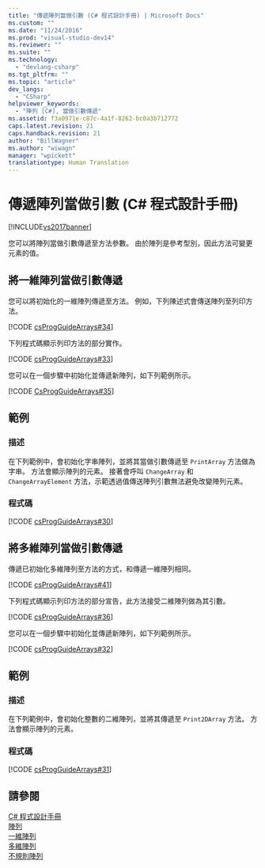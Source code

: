 ```yaml
---
title: "傳遞陣列當做引數 (C# 程式設計手冊) | Microsoft Docs"
ms.custom: ""
ms.date: "11/24/2016"
ms.prod: "visual-studio-dev14"
ms.reviewer: ""
ms.suite: ""
ms.technology: 
  - "devlang-csharp"
ms.tgt_pltfrm: ""
ms.topic: "article"
dev_langs: 
  - "CSharp"
helpviewer_keywords: 
  - "陣列 [C#], 當做引數傳遞"
ms.assetid: f3a0971e-c87c-4a1f-8262-bc0a3b712772
caps.latest.revision: 21
caps.handback.revision: 21
author: "BillWagner"
ms.author: "wiwagn"
manager: "wpickett"
translationtype: Human Translation
---
```

# 傳遞陣列當做引數 (C# 程式設計手冊)
[!INCLUDE[vs2017banner](../../../csharp/includes/vs2017banner.md)]

您可以將陣列當做引數傳遞至方法參數。  由於陣列是參考型別，因此方法可變更元素的值。  
  
## 將一維陣列當做引數傳遞  
 您可以將初始化的一維陣列傳遞至方法。  例如，下列陳述式會傳送陣列至列印方法。  
  
 [!CODE [csProgGuideArrays#34](../CodeSnippet/VS_Snippets_VBCSharp/csProgGuideArrays#34)]  
  
 下列程式碼顯示列印方法的部分實作。  
  
 [!CODE [csProgGuideArrays#33](../CodeSnippet/VS_Snippets_VBCSharp/csProgGuideArrays#33)]  
  
 您可以在一個步驟中初始化並傳遞新陣列，如下列範例所示。  
  
 [!CODE [CsProgGuideArrays#35](../CodeSnippet/VS_Snippets_VBCSharp/csProgGuideArrays#35)]  
  
## 範例  
  
### 描述  
 在下列範例中，會初始化字串陣列，並將其當做引數傳遞至 `PrintArray` 方法做為字串。  方法會顯示陣列的元素。  接著會呼叫 `ChangeArray` 和 `ChangeArrayElement` 方法，示範透過值傳送陣列引數無法避免改變陣列元素。  
  
### 程式碼  
 [!CODE [csProgGuideArrays#30](../CodeSnippet/VS_Snippets_VBCSharp/csProgGuideArrays#30)]  
  
## 將多維陣列當做引數傳遞  
 傳遞已初始化多維陣列至方法的方式，和傳遞一維陣列相同。  
  
 [!CODE [csProgGuideArrays#41](../CodeSnippet/VS_Snippets_VBCSharp/csProgGuideArrays#41)]  
  
 下列程式碼顯示列印方法的部分宣告，此方法接受二維陣列做為其引數。  
  
 [!CODE [csProgGuideArrays#36](../CodeSnippet/VS_Snippets_VBCSharp/csProgGuideArrays#36)]  
  
 您可以在一個步驟中初始化並傳遞新陣列，如下列範例所示。  
  
 [!CODE [csProgGuideArrays#32](../CodeSnippet/VS_Snippets_VBCSharp/csProgGuideArrays#32)]  
  
## 範例  
  
### 描述  
 在下列範例中，會初始化整數的二維陣列，並將其傳遞至 `Print2DArray` 方法。  方法會顯示陣列的元素。  
  
### 程式碼  
 [!CODE [csProgGuideArrays#31](../CodeSnippet/VS_Snippets_VBCSharp/csProgGuideArrays#31)]  
  
## 請參閱  
 [C\# 程式設計手冊](../../../csharp/programming-guide/index.md)   
 [陣列](../../../csharp/programming-guide/arrays/index.md)   
 [一維陣列](../../../csharp/programming-guide/arrays/single-dimensional-arrays.md)   
 [多維陣列](../../../csharp/programming-guide/arrays/multidimensional-arrays.md)   
 [不規則陣列](../../../csharp/programming-guide/arrays/jagged-arrays.md)